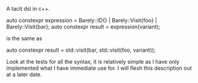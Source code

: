 A tacit dsl in c++.

auto constexpr expression = Barely::ID{} | Barely::Visit{foo} | Barely::Visit{bar};
auto constexpr result = expression(variant);

is the same as

auto constexpr result = std::visit(bar, std::visit(foo, variant));

Look at the tests for all the syntax, it is relatively simple as I have only implemented what I have immediate use for.
I will flesh this description out at a later date.
